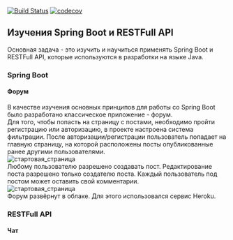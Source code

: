 [![Build Status](https://travis-ci.org/ZubovVP/job4j_forum.svg?branch=master)](https://travis-ci.org/ZubovVP/job4j_forum)
[![codecov](https://codecov.io/gh/ZubovVP/job4j_forum/branch/master/graph/badge.svg?token=XGDVDU4JZ4)](https://codecov.io/gh/ZubovVP/job4j_forum)

## Изучения Spring Boot и RESTFull API
Основная задача - это изучить и научиться применять Spring Boot и RESTFull API, которые используются в разработки на языке Java.

### Spring Boot
#### Форум
В качестве изучения основных принципов для работы со Spring Boot было разработано классическое приложение - форум.  
Для того, чтобы попасть на страницу с постами, необходимо пройти регистрацию или авторизацию, в проекте настроена система фильтрации. После авторизации/регистрации пользователь попадает на главную страницу, на которой расположены посты опубликованные ранее другими пользователями.    
![стартовая_страница](../../resources/images/index_page.png)    
Любому пользователю разрешено создавать пост. Редактирование поста разрешено только создателю поста. Каждый пользователь под постом может оставить свой комментарии.     
![стартовая_страница](../../resources/images/post.png)     
Форум развёрнут в облаке. Для этого использовался сервис Heroku.   

### RESTFull API
#### Чат


